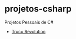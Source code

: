 # projetos-csharp
 Projetos Pessoais de C#

- [Truco Revolution](https://github.com/phStefen/projetos-csharp/tree/master/truco-revolution)
